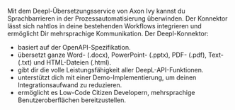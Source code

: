Mit dem Deepl-Übersetzungsservice von Axon Ivy kannst du Sprachbarrieren in der Prozessautomatisierung überwinden. Der Konnektor lässt sich nahtlos in deine bestehenden Workflows integrieren und ermöglicht Dir mehrsprachige Kommunikation. Der Deepl-Konnektor:

- basiert auf der OpenAPI-Spezifikation.
- übersetzt ganze Word- (.docx), PowerPoint- (.pptx), PDF- (.pdf), Text- (.txt) und HTML-Dateien (.html).
- gibt dir die volle Leistungsfähigkeit aller DeepL-API-Funktionen.
- unterstützt dich mit einer Demo-Implementierung, um deinen Integrationsaufwand zu reduzieren.
- ermöglicht es Low-Code Citizen Developern, mehrsprachige Benutzeroberflächen bereitzustellen.

